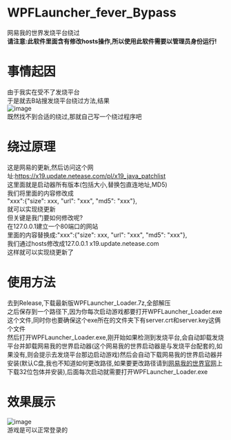 # WPFLauncher_fever_Bypass
网易我的世界发烧平台绕过<br />
**请注意:此软件里面含有修改hosts操作,所以使用此软件需要以管理员身份运行!**
# 事情起因
由于我实在受不了发烧平台<br />
于是就去B站搜发烧平台绕过方法,结果<br />
![image](https://github.com/daijunhaoMinecraft/WPFLauncher_fever_Bypass/assets/121751847/84060f7e-d8ae-443c-8811-ec1251475172)<br />
既然找不到合适的绕过,那就自己写一个绕过程序吧<br />
# 绕过原理
这是网易的更新,然后访问这个网址:<https://x19.update.netease.com/pl/x19_java_patchlist><br />
这里面就是启动器所有版本(包括大小,替换包直连地址,MD5)<br />
我们将里面的内容修改成<br />
"xxx":{"size": xxx, "url": "xxx", "md5": "xxx"},<br />
就可以实现绕更新<br />
但关键是我门要如何修改呢?<br />
在127.0.0.1建立一个80端口的网站<br />
里面的内容替换成:"xxx":{"size": xxx, "url": "xxx", "md5": "xxx"},<br />
我们通过hosts修改成127.0.0.1 x19.update.netease.com<br />
这样就可以实现绕更新了
# 使用方法
去到Release,下载最新版WPFLauncher_Loader.7z,全部解压<br />
之后保存到一个路径下,因为你每次启动游戏都要打开WPFLauncher_Loader.exe这个文件,同时你也要确保这个exe所在的文件夹下有server.crt和server.key这俩个文件<br />
然后打开WPFLauncher_Loader.exe,刚开始如果检测到发烧平台,会自动卸载发烧平台并卸载网易我的世界启动器(这个网易我的世界启动器是与发烧平台配套的,如果没有,则会提示去发烧平台那边启动游戏)然后会自动下载网易我的世界启动器并安装(默认C盘,我也不知道如何更改路径,如果要更改路径请到[网易我的世界官网](https://mc.163.com/)上下载32位包体并安装),后面每次启动就需要打开WPFLauncher_Loader.exe
# 效果展示
![image](https://github.com/daijunhaoMinecraft/WPFLauncher_fever_Bypass/assets/121751847/7a80e3f6-5eae-4438-bbfa-7d39f0bbab58)<br />
游戏是可以正常登录的
